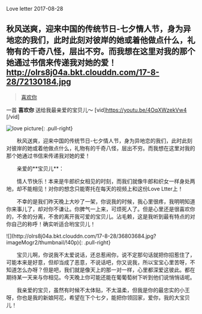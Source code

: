 Love letter
2017-08-28

秋风送爽，迎来中国的传统节日-七夕情人节，身为异地恋的我们，此时此刻对彼岸的她或着他做点什么，礼物有的千奇八怪，层出不穷。而我想在这里对我的那个她通过书信来传递我对她的爱！
http://olrs8j04a.bkt.clouddn.com/17-8-28/72130184.jpg
---
><a class="btn btn-primary" target="_blank" href="https://openload.co/f/8tNSEtII9n0/%E5%96%9C%E6%AC%A2%E4%BD%A0_Loving_you_BY--%E9%BB%84%E5%AE%B6%E9%A9%B9.mp4
"><span class="fa fa-youtube fa-lg fa-fw"></span>喜欢你</a>

一首 **喜欢你** 送给我最亲爱的宝贝儿～
[vid]https://youtu.be/4OqXWzekVw4 [/vid]



![love picture](http://olrs8j04a.bkt.clouddn.com/17-8-28/38563916.jpg?imageMogr2/thumbnail/!20p){: .pull-right}
<p style="text-indent:2em ">秋风送爽，迎来中国的传统节日-七夕情人节，身为异地恋的我们，此时此刻对彼岸的她或着他做点什么，礼物有的千奇八怪，层出不穷。而我想在这里对我的那个她通过书信来传递我对她的爱！</p>
<p style="text-indent:2em ">
亲爱的**宝贝儿**：</p>
<p style="text-indent:2em ">
情人节快乐！本来是牛郎织女相见的时刻，而我们就像牛郎和织女一样身处两地，却不能相见！对你的想念只能寄托在每天的视频上和这份Love Ltter上！</p>

<p style="text-indent:2em ">
不幸的是我们昨天晚上大吵了一架，你说我的时候，我心里很疼，我明明知道你来事儿了，却对你不谦让。你脾气一上来，可烦死人了。但是心里还是很喜欢你的，不舍的分离，不舍的离开我可爱的宝贝儿。沾毛赖，这是我听到最有特点的对你自己的称呼！确实听适合哟宝贝儿！</p>
![](http://olrs8j04a.bkt.clouddn.com/17-8-28/36803684.jpg?imageMogr2/thumbnail/!40p){: .pull-right}
<p style="text-indent:2em ">
宝贝儿啊，你说我不太爱说话，还总惹闹你，说不定那句话就把你招惹住了，可能本来是好意，但却当成了恶意，不说话吧，你又说我，所以宝宝心里苦呀，不知道怎么办呀？但是吧，我们就是像天上的那一对一样，心里都深爱这彼此。都在期待某一天来与你相见。今天晚上你可能还能在葡葡萄树下听到他们说悄悄话呢。</p>

<p style="text-indent:2em ">
我亲爱的宝贝，虽然有时候不太体贴，不太温柔，但我是你的最忠实的小王呀，你也是我的新娘阿花，希望在下个七夕，能把你领回家，爱你，我的大宝贝儿！</p>

<p style="text-indent:2em>
不是谁能和谁走完一辈子，但我们都努力争取你是我的一辈子，唯一能做的就是收下自己的性子，相互体谅，不要遗憾，不要后悔，你就是我的No.1，李安。研究生我会努力学习，努力挣钱，争取让大家过上好日子.最后衷心的祝福我的宝贝儿，七夕快乐！</p>

